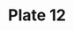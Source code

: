 ---
pid: '12'
an: '6'
title: Plate 12
rev_year: 
_date: '1797'
caption: Bonnet à la jardinière orné de Rubans et d'une branche de Lilas. Ceinture
  à la victime étroit falbalas.
translation: Garden bonnet decorated with Ribbons and a branch of Lilac. Narrow victim's
  belt.
student: Meghan Collins
keywords: 
permalink: /plates/12/
layout: plate-page
---